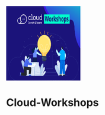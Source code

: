 <img src="./CLL-Workshop-small.png" alt="CLL Cloud Workshops Logo" style="height: 200px; width:200px;"/>


# Cloud-Workshops
